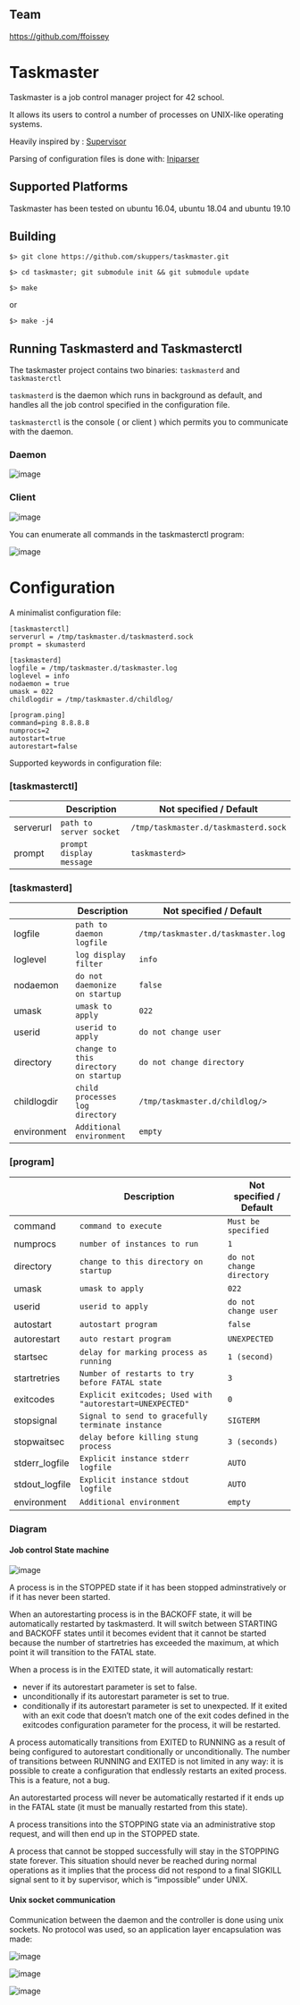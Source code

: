 ## Team
https://github.com/ffoissey

# Taskmaster

Taskmaster is a job control manager project for 42 school.

It allows its users to control a number of processes on UNIX-like operating systems.

Heavily inspired by : [Supervisor](https://github.com/Supervisor/supervisor)

Parsing of configuration files is done with: [Iniparser](https://github.com/ndevilla/iniparser)


## Supported Platforms

Taskmaster has been tested on ubuntu 16.04, ubuntu 18.04 and ubuntu 19.10

## Building

``$> git clone https://github.com/skuppers/taskmaster.git ``

``$> cd taskmaster; git submodule init && git submodule update``

  
   ``$> make``
   
   or
   
   ``$> make -j4``
   
   

## Running Taskmasterd and Taskmasterctl
The taskmaster project contains two binaries: `taskmasterd` and `taskmasterctl`

`taskmasterd` is the daemon which runs in background as default, and handles all the job control specified in the configuration file.

`taskmasterctl` is the console ( or client ) which permits you to communicate with the daemon.

### Daemon
![image](https://user-images.githubusercontent.com/29956389/82141534-ba54d880-9836-11ea-963b-1677c1bfa2e3.png)
### Client
![image](https://user-images.githubusercontent.com/29956389/82141525-aa3cf900-9836-11ea-8cc1-84f002c06569.png)

You can enumerate all commands in the taskmasterctl program:

![image](https://user-images.githubusercontent.com/29956389/82123222-78755500-9798-11ea-992e-509a72d1d8a9.png)


# Configuration

A minimalist configuration file:
```
[taskmasterctl]
serverurl = /tmp/taskmaster.d/taskmasterd.sock
prompt = skumasterd

[taskmasterd]
logfile = /tmp/taskmaster.d/taskmaster.log
loglevel = info
nodaemon = true
umask = 022
childlogdir = /tmp/taskmaster.d/childlog/

[program.ping]
command=ping 8.8.8.8
numprocs=2
autostart=true
autorestart=false
```

Supported keywords in configuration file:
### [taskmasterctl]

|                |Description                          |Not specified / Default                         |
|----------------|-------------------------------|-----------------------------|
|serverurl    |`path to server socket`            |`/tmp/taskmaster.d/taskmasterd.sock`
|prompt          |`prompt display message`            |`taskmasterd>          `  |


### [taskmasterd]
|                |Description                          |Not specified / Default                         |
|----------------|-------------------------------|-----------------------------|
|logfile    |`path to daemon logfile`            |`/tmp/taskmaster.d/taskmaster.log`
|loglevel          |`log display filter`            |`info          `  |
|nodaemon    |`do not daemonize on startup`            |`false`
|umask          |`umask to apply`            |`022          `  |
|userid    |`userid to apply`            |`do not change user`
|directory          |`change to this directory on startup`            |`do not change directory          `  |
|childlogdir          |`child processes log directory`            |`/tmp/taskmaster.d/childlog/>          `  |
|environment          |`Additional environment`	| `empty` |


### [program]
|                |Description                          |Not specified / Default                         |
|----------------|-------------------------------|-----------------------------|
|command    |`command to execute`            |`Must be specified`
|numprocs          |`number of instances to run`            |`1          `  |
|directory    |`change to this directory on startup`            |`do not change directory`
|umask          |`umask to apply`            |`022          `  |
|userid          |`userid to apply`	| `do not change user` |
|autostart    |`autostart program`            |`false`
|autorestart          |`auto restart program`            |`UNEXPECTED          `  |
|startsec          |`delay for marking process as running`            |`1 (second)          `  |
|startretries          |`Number of restarts to try before FATAL state`	| `3` |
|exitcodes          |`Explicit exitcodes; Used with "autorestart=UNEXPECTED"`	| `0` |
|stopsignal          |`Signal to send to gracefully terminate instance`	| `SIGTERM` |
|stopwaitsec          |`delay before killing stung process`	| `3 (seconds)` |
|stderr_logfile          |`Explicit instance stderr logfile`	| `AUTO` |
|stdout_logfile          |`Explicit instance stdout logfile`	| `AUTO` |
|environment          |`Additional environment`	| `empty` |

### Diagram
#### Job control State machine
![image](https://user-images.githubusercontent.com/29956389/82141186-719c2000-9834-11ea-95fb-4c17e7c9036b.png)

A process is in the STOPPED state if it has been stopped adminstratively or if it has never been started.

When an autorestarting process is in the BACKOFF state, it will be automatically restarted by taskmasterd. It will switch between STARTING and BACKOFF states until it becomes evident that it cannot be started because the number of startretries has exceeded the maximum, at which point it will transition to the FATAL state.

When a process is in the EXITED state, it will automatically restart:

- never if its autorestart parameter is set to false.
- unconditionally if its autorestart parameter is set to true.
- conditionally if its autorestart parameter is set to unexpected. If it exited with an exit code that doesn’t match one of the exit codes defined in the exitcodes configuration parameter for the process, it will be restarted.

A process automatically transitions from EXITED to RUNNING as a result of being configured to autorestart conditionally or unconditionally. The number of transitions between RUNNING and EXITED is not limited in any way: it is possible to create a configuration that endlessly restarts an exited process. This is a feature, not a bug.

An autorestarted process will never be automatically restarted if it ends up in the FATAL state (it must be manually restarted from this state).

A process transitions into the STOPPING state via an administrative stop request, and will then end up in the STOPPED state.

A process that cannot be stopped successfully will stay in the STOPPING state forever. This situation should never be reached during normal operations as it implies that the process did not respond to a final SIGKILL signal sent to it by supervisor, which is “impossible” under UNIX.


#### Unix socket communication

Communication between the daemon and the controller is done using unix sockets.
No protocol was used, so an application layer encapsulation was made:

![image](https://user-images.githubusercontent.com/29956389/82141715-fdfc1200-9837-11ea-8200-6bd9b971ae51.png)

![image](https://user-images.githubusercontent.com/29956389/82141789-782c9680-9838-11ea-9dcc-8d5a1d6f8eb1.png)

![image](https://user-images.githubusercontent.com/29956389/82123059-8bd3f080-9797-11ea-8a20-ad15b1051390.png)
